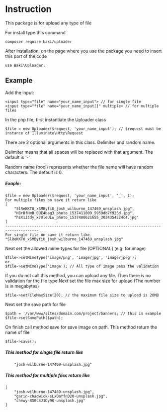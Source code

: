 # Instruction
This package is for upload any type of file

For install type this command
```
composer require baki/uploader
```
After installation, on the page where you use the package you need to insert this part of the code
```
use Baki\Uploader;
```
## Example
Add the input:
```
<input type="file" name="your_name_input"> // for single file
<input type="file" name="your_name_input[]" multiple> // for multiple files
```
In the php file, first instantiate the Uploader class
```
$file = new Uploader($request, 'your_name_input'); // $request must be instance of Illuminate\Http\Request
```
There are 2 optional arguments in this class. Delimiter and random name.

Delimiter means that all spaces will be replaced with that argument. The default is '-'.

Random name (bool) represents whether the file name will have random characters. The default is 0.
##### Exaple:
```
$file = new Uploader($request, 'your_name_input', '_', 1);
For multiple files on save it return like
[
    "SlReKKT0_xSMByfiU_josh_wilburne_147469_unsplash.jpg",
    "H8rBfHmB_0UE4bag3_photo_1537411809_5959db7f925d.jpg",
    "hEX1J3dy_x7UleULw_photo_1537408621655_3034354224c4.jpg"
]
-------------------------------------------------------------------------------------
For single file on save it return like "SlReKKT0_xSMByfiU_josh_wilburne_147469_unsplash.jpg"
```

Next set the allowed mime types for file [OPTIONAL] (e.g. for image)
```
$file->setMimeType('image/png', 'image/jpg', 'image/jpeg');
or
$file->setMimeType('image'); // All type of image pass the validation
```
If you do not call this method, you can upload any file. Then there is no validation for the file type
Next set the file max size for upload (The number is in megabytes)
```
$file->setFileMaxSize(20); // the maximum file size to upload is 20MB
```
Next set the save path for file
```
$path = '/var/www/sites/domain.com/project/banners; // this is example
$file->setSavePath($path);
```
On finish call method save for save image on path. This method return the name of file
```
$file->save();
```
##### This method for single file return like
```
    "josh-wilburne-147469-unsplash.jpg"
```
##### This method for multiple files return like 
```
[
    "josh-wilburne-147469-unsplash.jpg",
    "garin-chadwick-sLxQaYfnD20-unsplash.jpg",
    "chewy-8S0cSJ1Dy9Q-unsplash.jpg"
]
``` 
